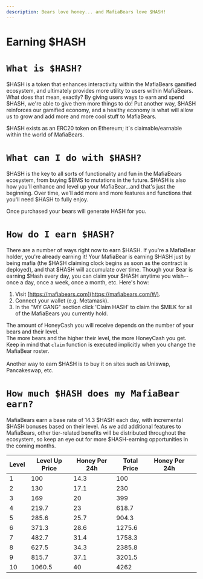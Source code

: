 ```yaml
---
description: Bears love honey... and MafiaBears love $HASH!
---
```


# Earning $HASH

# `What is $HASH?`

$HASH is a token that enhances interactivity within the MafiaBears gamified ecosystem, and ultimately provides more utility to users within MafiaBears. What does that mean, exactly? By giving users ways to earn and spend $HASH, we're able to give them more things to do! Put another way, $HASH reinforces our gamified economy, and a healthy economy is what will allow us to grow and add more and more cool stuff to MafiaBears.

$HASH exists as an ERC20 token on Ethereum; it`s claimable/earnable within the world of MafiaBears.

# `What can I do with $HASH?`

$HASH is the key to all sorts of functionality and fun in the MafiaBears ecosystem, from buying $BMS to mutations in the future. $HASH is also how you'll enhance and level up your MafiaBear...and that's just the beginning. Over time, we'll add more and more features and functions that you'll need $HASH to fully enjoy.

Once purchased your bears will generate HASH for you.

# `How do I earn $HASH?`

There are a number of ways right now to earn $HASH. If you're a MafiaBear holder, you're already earning it! Your MafiaBear is earning $HASH just by being mafia (the $HASH claiming clock begins as soon as the contract is deployed), and that $HASH will accumulate over time. Though your Bear is earning $Hash every day, you can claim your $HASH anytime you wish--once a day, once a week, once a month, etc. Here's how:

1. Visit [https://mafiabears.com](https://mafiabears.com/#/).
2. Connect your wallet (e.g. Metamask).
3. In the "MY GANG" section click 'Claim HASH' to claim the $MILK for all of the MafiaBears you currently hold.

The amount of HoneyCash you will receive depends on the number of your bears and their level.\
The more bears and the higher their level, the more HoneyCash you get.  Keep in mind that `claim` function is executed implicitly when you change the MafiaBear roster.\
\
Another way to earn $HASH is to buy it on sites such as Uniswap, Pancakeswap, etc.

# `How much $HASH does my MafiaBear earn?`

MafiaBears earn a base rate of 14.3 $HASH each day, with incremental $HASH bonuses based on their level. As we add additional features to MafiaBears, other tier-related benefits will be distributed throughout the ecosystem, so keep an eye out for more $HASH-earning opportunities in the coming months.&#x20;

| Level | Level Up Price | Honey Per 24h | Total Price | Honey Per 24h |   |
| ----- | -------------- | ------------- | ----------- | ------------- | - |
| 1     | 100            | 14.3          | 100         |               |   |
| 2     | 130            | 17.1          | 230         |               |   |
| 3     | 169            | 20            | 399         |               |   |
| 4     | 219.7          | 23            | 618.7       |               |   |
| 5     | 285.6          | 25.7          | 904.3       |               |   |
| 6     | 371.3          | 28.6          | 1275.6      |               |   |
| 7     | 482.7          | 31.4          | 1758.3      |               |   |
| 8     | 627.5          | 34.3          | 2385.8      |               |   |
| 9     | 815.7          | 37.1          | 3201.5      |               |   |
| 10    | 1060.5         | 40            | 4262        |               |   |
